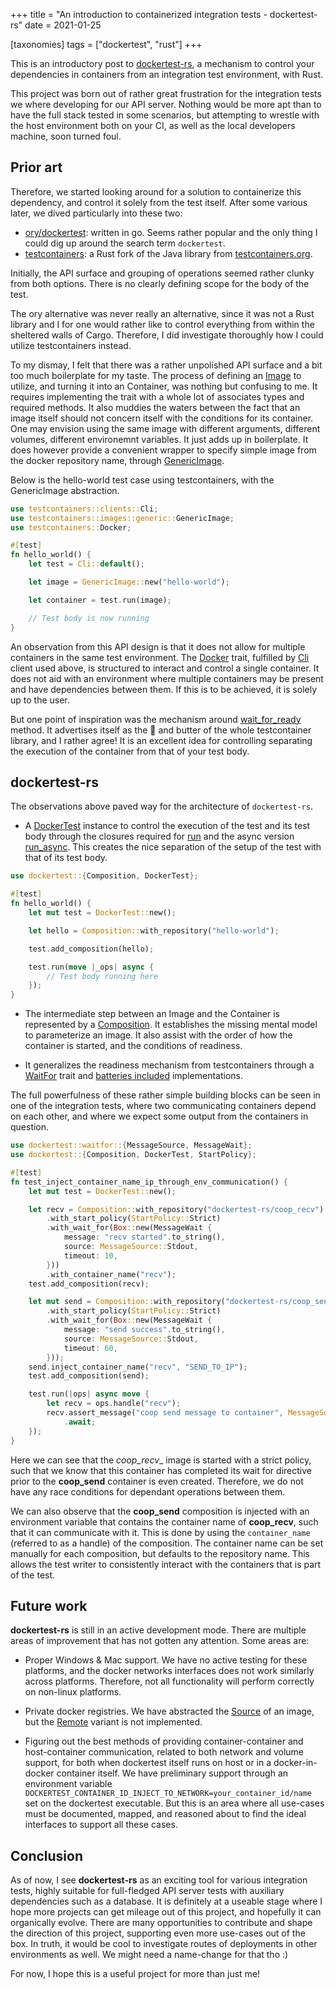 +++
title = "An introduction to containerized integration tests - dockertest-rs"
date = 2021-01-25

[taxonomies]
tags = ["dockertest", "rust"]
+++

This is an introductory post to [dockertest-rs](https://crates.io/crates/dockertest), a mechanism to control your dependencies in containers from an integration test environment, with Rust.

<!-- more -->

This project was born out of rather great frustration for the integration tests we where developing 
for our API server. Nothing would be more apt than to have the full stack tested in some scenarios,
but attempting to wrestle with the host environment both on your CI, as well as the local developers
machine, soon turned foul.

## Prior art

Therefore, we started looking around for a solution to containerize
this dependency, and control it solely from the test itself. After some various <insert-search-engine-of-choice-here> later, we dived particularly into these two:

* [ory/dockertest](https://github.com/ory/dockertest): written in go. Seems rather popular and the only thing I could dig up around the search term `dockertest`.
* [testcontainers](https://crates.io/crates/testcontainers): a Rust fork of the Java library from [testcontainers.org](www.testcontainers.org).

Initially, the API surface and grouping of operations seemed rather clunky from both options.
There is no clearly defining scope for the body of the test.

The ory alternative was never really an alternative, since it was not a Rust library and I for one would rather like to control everything from within the sheltered walls of Cargo.
Therefore, I did investigate thoroughly how I could utilize testcontainers instead.

To my dismay, I felt that there was a rather unpolished API surface and a bit too
much boilerplate for my taste. The process of defining an
[Image](https://docs.rs/testcontainers/0.11.0/testcontainers/trait.Image.html) to utilize,
and turning it into an Container, was nothing but confusing to me. It requires implementing
the trait with a whole lot of associates types and required methods. It also muddies the waters
between the fact that an image itself should not concern itself with the conditions for its container.
One may envision using the same image with different arguments, different volumes, different environemnt variables. It just adds up in boilerplate. It does however provide a convenient
wrapper to specify simple image from the docker repository name, through [GenericImage](https://docs.rs/testcontainers/0.12.0/testcontainers/images/generic/struct.GenericImage.html).

Below is the hello-world test case using testcontainers, with the GenericImage abstraction.

```rust
use testcontainers::clients::Cli;
use testcontainers::images::generic::GenericImage;
use testcontainers::Docker;

#[test]
fn hello_world() {
    let test = Cli::default();

    let image = GenericImage::new("hello-world");

    let container = test.run(image);

    // Test body is now running
}
```

An observation from this API design is that it does not allow for multiple containers in the
same test environment. The [Docker](https://docs.rs/testcontainers/0.12.0/testcontainers/trait.Docker.html) trait, fulfilled by [Cli](https://docs.rs/testcontainers/0.12.0/testcontainers/clients/struct.Cli.html)
client used above, is structured to interact and control a single container. It does not aid
with an environment where multiple containers may be present and have dependencies between them.
If this is to be achieved, it is solely up to the user.

But one point of inspiration was the mechanism around
[wait_for_ready](https://docs.rs/testcontainers/0.11.0/testcontainers/trait.Image.html#tymethod.wait_until_ready) method.
It advertises itself as the 🍞 and butter of the whole testcontainer library, and I rather agree!
It is an excellent idea for controlling separating the execution of the container from that of your
test body.

## dockertest-rs

The observations above paved way for the architecture of `dockertest-rs`.

* A [DockerTest](https://docs.rs/dockertest/0.1.2/dockertest/struct.DockerTest.html)
instance to control the execution of the test and its test body through
the closures required for
[run](https://docs.rs/dockertest/0.1.2/dockertest/struct.DockerTest.html#method.run) and the async version [run_async](https://docs.rs/dockertest/0.1.2/dockertest/struct.DockerTest.html#method.run_async).
This creates the nice separation of the setup of the test with that of its test body.

```rust
use dockertest::{Composition, DockerTest};

#[test]
fn hello_world() {
    let mut test = DockerTest::new();

    let hello = Composition::with_repository("hello-world");

    test.add_composition(hello);

    test.run(move |_ops| async {
        // Test body running here
    });
}
```

* The intermediate step between an Image and the Container is represented by a
[Composition](https://docs.rs/dockertest/0.1.2/dockertest/struct.Composition.html).
It establishes the missing mental model to parameterize an image. It also assist with
the order of how the container is started, and the conditions of readiness.

* It generalizes the readiness mechanism from testcontainers through a [WaitFor](https://docs.rs/dockertest/0.2.0/dockertest/waitfor/trait.WaitFor.htm://docs.rs/dockertest/0.2.0/dockertest/waitfor/trat.WaitFor.html) trait
and [batteries included](https://docs.rs/dockertest/0.2.0/dockertest/waitfor/index.html) implementations.

The full powerfulness of these rather simple building blocks can be seen in one of the integration tests, where two communicating containers depend on each other, and where we expect some output
from the containers in question.

```rust
use dockertest::waitfor::{MessageSource, MessageWait};
use dockertest::{Composition, DockerTest, StartPolicy};

#[test]
fn test_inject_container_name_ip_through_env_communication() {
    let mut test = DockerTest::new();

    let recv = Composition::with_repository("dockertest-rs/coop_recv")
        .with_start_policy(StartPolicy::Strict)
        .with_wait_for(Box::new(MessageWait {
            message: "recv started".to_string(),
            source: MessageSource::Stdout,
            timeout: 10,
        }))
        .with_container_name("recv");
    test.add_composition(recv);

    let mut send = Composition::with_repository("dockertest-rs/coop_send")
        .with_start_policy(StartPolicy::Strict)
        .with_wait_for(Box::new(MessageWait {
            message: "send success".to_string(),
            source: MessageSource::Stdout,
            timeout: 60,
        }));
    send.inject_container_name("recv", "SEND_TO_IP");
    test.add_composition(send);

    test.run(|ops| async move {
        let recv = ops.handle("recv");
        recv.assert_message("coop send message to container", MessageSource::Stdout, 5)
            .await;
    });
}
```

Here we can see that the _coop_recv__ image is started with a strict policy, such that
we know that this container has completed its wait for directive prior to the __coop_send__ container is even created. Therefore, we do not have any race conditions for dependant operations
between them.

We can also observe that the __coop_send__ composition is injected with an environment variable
that contains the container name of __coop_recv__, such that it can communicate with it.
This is done by using the `container_name` (referred to as a handle) of the composition.
The container name can be set manually for each composition, but defaults to the repository name.
This allows the test writer to consistently interact with the containers that is part of the test.

## Future work

**dockertest-rs** is still in an active development mode. There are multiple areas of improvement
that has not gotten any attention. Some areas are:

* Proper Windows & Mac support. We have no active testing for these platforms, and the docker
networks interfaces does not work similarly across platforms. Therefore, not all functionality
will perform correctly on non-linux platforms.

* Private docker registries. We have abstracted the [Source](https://docs.rs/dockertest/0.2.0/dockertest/enum.Source.html) of an image, but the [Remote](https://docs.rs/dockertest/0.2.0/dockertest/struct.Remote.html) variant is not implemented.

* Figuring out the best methods of providing container-container and host-container communication,
related to both network and volume support, for both when dockertest itself runs on host or in a docker-in-docker container itself. We have preliminary support through an environment variable
`DOCKERTEST_CONTAINER_ID_INJECT_TO_NETWORK=your_container_id/name` set on the dockertest executable.
But this is an area where all use-cases must be documented, mapped, and reasoned about to
find the ideal interfaces to support all these cases.

## Conclusion

As of now, I see **dockertest-rs** as an exciting tool for various integration tests, highly suitable
for full-fledged API server tests with auxiliary dependencies such as a database.
It is definitely at a useable stage where I hope more projects can get mileage out of this project,
and hopefully it can organically evolve. There are many opportunities to contribute and shape
the direction of this project, supporting even more use-cases out of the box.
In truth, it would be cool to investigate routes
of deployments in other environments as well. We might need a name-change for that tho :)

For now, I hope this is a useful project for more than just me!

